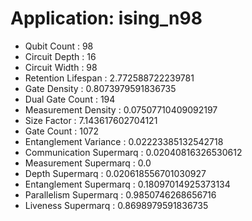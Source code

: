 # Application: ising_n98
- Qubit Count : 98
- Circuit Depth : 16
- Circuit Width : 98
- Retention Lifespan : 2.772588722239781
- Gate Density : 0.8073979591836735
- Dual Gate Count : 194
- Measurement Density : 0.07507710409092197
- Size Factor : 7.143617602704121
- Gate Count : 1072
- Entanglement Variance : 0.02223385132542718
- Communication Supermarq : 0.02040816326530612
- Measurement Supermarq : 0.0
- Depth Supermarq : 0.020618556701030927
- Entanglement Supermarq : 0.18097014925373134
- Parallelism Supermarq : 0.9850746268656716
- Liveness Supermarq : 0.8698979591836735
